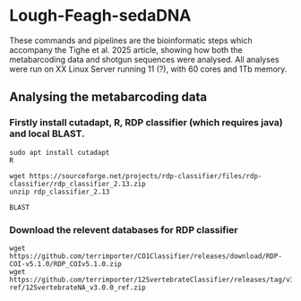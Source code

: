 # Lough-Feagh-sedaDNA

These commands and pipelines are the bioinformatic steps which accompany the Tighe et al. 2025 article, showing how both the metabarcoding data and shotgun sequences were analysed.
All analyses were run on XX Linux Server running 11 (?), with 60 cores and 1Tb memory.

## Analysing the metabarcoding data

### Firstly install cutadapt, R, RDP classifier (which requires java) and local BLAST.
```
sudo apt install cutadapt
R

wget https://sourceforge.net/projects/rdp-classifier/files/rdp-classifier/rdp_classifier_2.13.zip
unzip rdp_classifier_2.13

BLAST
```
### Download the relevent databases for RDP classifier
```
wget https://github.com/terrimporter/CO1Classifier/releases/download/RDP-COI-v5.1.0/RDP_COIv5.1.0.zip
wget https://github.com/terrimporter/12SvertebrateClassifier/releases/tag/v3.0.0-ref/12SvertebrateNA_v3.0.0_ref.zip
```
